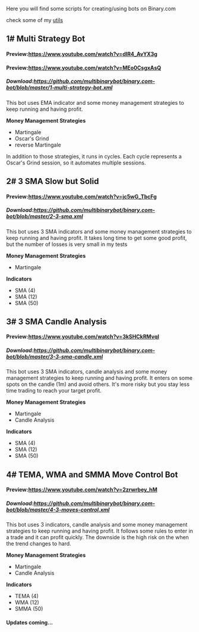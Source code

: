 Here you will find some scripts for creating/using bots on Binary.com

check some of my <a href="https://github.com/binary-ex-machina/binary.com-bot/wiki/Uses-of-the-Utils">utils</a>

<b><h2>1# Multi Strategy Bot</h2></b>
<h4><b>Preview:<a href="https://www.youtube.com/watch?v=dIR4_AvYX3g">https://www.youtube.com/watch?v=dIR4_AvYX3g</a></b> </h4>
<h4><b>Preview:<a href="https://www.youtube.com/watch?v=MEo0CsgxAsQ">https://www.youtube.com/watch?v=MEo0CsgxAsQ</a></b> </h4>
<h5><b>Download:<a href="https://github.com/multibinarybot/binary.com-bot/blob/master/1-multi-strategy-bot.xml">https://github.com/multibinarybot/binary.com-bot/blob/master/1-multi-strategy-bot.xml</a></b> </h5>
<p>This bot uses EMA indicator and some money management strategies to keep running and having profit.</p>
<p><b>Money Management Strategies</b></p>
<ul>
    <li>Martingale</li>
    <li>Oscar's Grind</li>
    <li>reverse Martingale</li>
</ul>
<p>In addition to those strategies, it runs in cycles. Each cycle represents a Oscar's Grind session, so it automates multiple sessions.</p>
<b><h2>2# 3 SMA Slow but Solid</h2></b>
<h4><b>Preview:<a href="https://www.youtube.com/watch?v=jc5wG_TbcFg">https://www.youtube.com/watch?v=jc5wG_TbcFg</a></b> </h4>
<h5><b>Download:<a href="https://github.com/multibinarybot/binary.com-bot/blob/master/2-3-sma.xml">https://github.com/multibinarybot/binary.com-bot/blob/master/2-3-sma.xml</a></b> </h5>
<p>This bot uses 3 SMA indicators and some money management strategies to keep running and having profit. It takes long time to get some good profit, but the number of losses is very small in my tests</p>
<p><b>Money Management Strategies</b></p>
<ul>
    <li>Martingale</li>
</ul>
<p><b>Indicators</b></p>
<ul>
    <li>SMA (4)</li>
    <li>SMA (12)</li>
    <li>SMA (50)</li>
</ul>
<b><h2>3# 3 SMA Candle Analysis</h2></b>
<h4><b>Preview:<a href="https://www.youtube.com/watch?v=3kSHCkRMvqI">https://www.youtube.com/watch?v=3kSHCkRMvqI</a></b> </h4>
<h5><b>Download:<a href="https://github.com/multibinarybot/binary.com-bot/blob/master/3-3-sma-candle.xml">https://github.com/multibinarybot/binary.com-bot/blob/master/3-3-sma-candle.xml</a></b> </h5>
<p>This bot uses 3 SMA indicators, candle analysis and some money management strategies to keep running and having profit. It enters on some spots on the candle (1m) and avoid others. It's more risky but you stay less time trading to reach your target profit.</p>
<p><b>Money Management Strategies</b></p>
<ul>
    <li>Martingale</li>
    <li>Candle Analysis</li>
</ul>
<p><b>Indicators</b></p>
<ul>
    <li>SMA (4)</li>
    <li>SMA (12)</li>
    <li>SMA (50)</li>
</ul>
<b><h2>4# TEMA, WMA and SMMA Move Control Bot</h2></b>
<h4><b>Preview:<a href="https://www.youtube.com/watch?v=2zrwrbey_hM">https://www.youtube.com/watch?v=2zrwrbey_hM</a></b> </h4>
<h5><b>Download:<a href="https://github.com/multibinarybot/binary.com-bot/blob/master/4-3-moves-control.xml">https://github.com/multibinarybot/binary.com-bot/blob/master/4-3-moves-control.xml</a></b> </h5>
<p>This bot uses 3 indicators, candle analysis and some money management strategies to keep running and having profit. It follows some rules to enter in a trade and it can profit quickly. The downside is the high risk on the when the trend changes to hard.</p>
<p><b>Money Management Strategies</b></p>
<ul>
    <li>Martingale</li>
    <li>Candle Analysis</li>
</ul>
<p><b>Indicators</b></p>
<ul>
    <li>TEMA (4)</li>
    <li>WMA (12)</li>
    <li>SMMA (50)</li>
</ul>
<h4>Updates coming...</h4>
